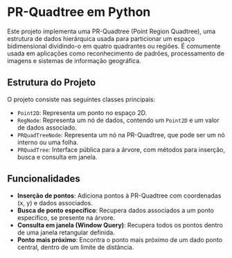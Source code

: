 # PR-Quadtree em Python

Este projeto implementa uma PR-Quadtree (Point Region Quadtree), uma estrutura de dados hierárquica usada para particionar um espaço bidimensional dividindo-o em quatro quadrantes ou regiões. É comumente usada em aplicações como reconhecimento de padrões, processamento de imagens e sistemas de informação geográfica.

## Estrutura do Projeto

O projeto consiste nas seguintes classes principais:

- `Point2D`: Representa um ponto no espaço 2D.
- `RegNode`: Representa um nó de dados, contendo um `Point2D` e um valor de dados associado.
- `PRQuadTreeNode`: Representa um nó na PR-Quadtree, que pode ser um nó interno ou uma folha.
- `PRQuadTree`: Interface pública para a árvore, com métodos para inserção, busca e consulta em janela.

## Funcionalidades

- **Inserção de pontos**: Adiciona pontos à PR-Quadtree com coordenadas (x, y) e dados associados.
- **Busca de ponto específico**: Recupera dados associados a um ponto específico, se presente na árvore.
- **Consulta em janela (Window Query)**: Recupera todos os pontos dentro de uma janela retangular definida.
- **Ponto mais próximo**: Encontra o ponto mais próximo de um dado ponto central, dentro de um limite de distância.
